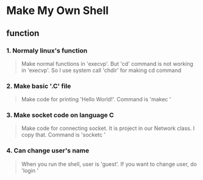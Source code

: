# Make My Own Shell

## function

### 1. Normaly linux's function
> Make normal functions in 'execvp'. But 'cd' command is not working in 'execvp'. So I use system call 'chdir' for making cd command
### 2. Make basic '.C' file
> Make code for printing 'Hello World!'.
> Command is 'makec <filename>'
### 3. Make socket code on language C
> Make code for connecting socket. It is project in our Network class. I copy that.
> Command is 'socketc <filename>'
### 4. Can change user's name
> When you run the shell, user is 'guest'. If you want to change user, do 'login <id> <pw>'
